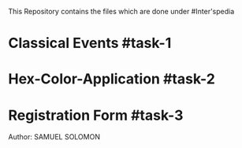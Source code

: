 This Repository contains the files which are done under #Inter'spedia

# Classical Events #task-1 

# Hex-Color-Application #task-2

# Registration Form #task-3

Author: SAMUEL SOLOMON
